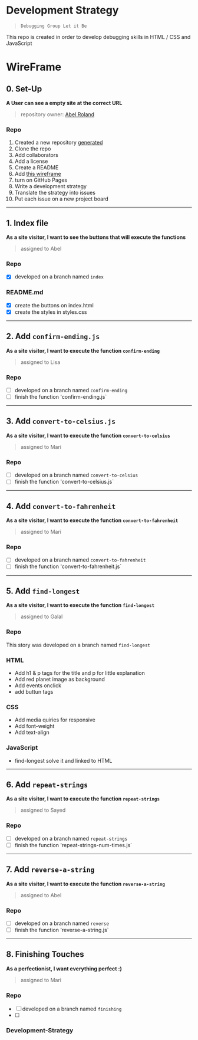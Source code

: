 # Development Strategy

> `Debugging Group Let it Be`

This repo is created in order to develop debugging skills in HTML / CSS and JavaScript 

# WireFrame

## 0. Set-Up

__A User can see a empty site at the correct URL__

> repository owner: [Abel Roland](https://github.com/abelRoland)

### Repo

1. Created a new repository [generated](https://github.com/HackYourFutureBelgium/debugging-project-week-1)
1. Clone the repo
1. Add collaborators
1. Add a license
1. Create a README
1. Add [this wireframe](wireFrame.png)
1. turn on GitHub Pages
1. Write a development strategy
1. Translate the strategy into issues
1. Put each issue on a new project board

---

## 1. Index file

__As a site visitor, I want to see the buttons that will execute the functions__

> assigned to Abel

### Repo

- [X] developed on a branch named `index`

### README.md

- [X] create the buttons on index.html
- [X] create the styles in styles.css

---

## 2. Add `confirm-ending.js`

__As a site visitor, I want to execute the function `confirm-ending`__

> assigned to Lisa

### Repo

- [ ] developed on a branch named `confirm-ending`
- [ ] finish the function 'confirm-ending.js`

---

## 3. Add `convert-to-celsius.js`

__As a site visitor, I want to execute the function `convert-to-celsius`__

> assigned to Mari

### Repo

- [ ] developed on a branch named `convert-to-celsius`
- [ ] finish the function 'convert-to-celsius.js`

---

## 4. Add `convert-to-fahrenheit`

__As a site visitor, I want to execute the function `convert-to-fahrenheit`__

> assigned to Mari

### Repo

- [ ] developed on a branch named `convert-to-fahrenheit`
- [ ] finish the function 'convert-to-fahrenheit.js`

---


## 5. Add `find-longest`

__As a site visitor, I want to execute the function `find-longest`__

> assigned to Galal

### Repo

This story was developed on a branch named `find-longest`

### HTML

- Add h1 & p tags for the title and p for little explanation 
- Add red planet image as background 
- Add events onclick 
- add buttun tags 

### CSS 

- Add media quiries for responsive 
- Add font-weight 
- Add text-align 


### JavaScript

- find-longest solve it and linked to HTML 

---


## 6. Add `repeat-strings`

__As a site visitor, I want to execute the function `repeat-strings`__

> assigned to Sayed

### Repo

- [ ] developed on a branch named `repeat-strings`
- [ ] finish the function 'repeat-strings-num-times.js`

---

## 7. Add `reverse-a-string`

__As a site visitor, I want to execute the function `reverse-a-string`__

> assigned to Abel

### Repo

- [ ] developed on a branch named `reverse`
- [ ] finish the function 'reverse-a-string.js`

---

## 8. Finishing Touches

__As a perfectionist, I want everything perfect :)__

> assigned to Mari

### Repo

- [ ] developed on a branch named `finishing`
- [ ] 

### Development-Strategy
